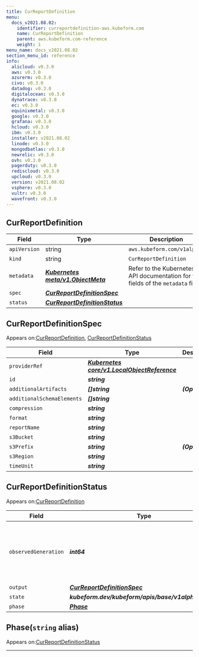 ```yaml
---
title: CurReportDefinition
menu:
  docs_v2021.08.02:
    identifier: curreportdefinition-aws.kubeform.com
    name: CurReportDefinition
    parent: aws.kubeform.com-reference
    weight: 1
menu_name: docs_v2021.08.02
section_menu_id: reference
info:
  alicloud: v0.3.0
  aws: v0.3.0
  azurerm: v0.3.0
  civo: v0.3.0
  datadog: v0.3.0
  digitalocean: v0.3.0
  dynatrace: v0.3.0
  ec: v0.3.0
  equinixmetal: v0.3.0
  google: v0.3.0
  grafana: v0.3.0
  hcloud: v0.3.0
  ibm: v0.3.0
  installer: v2021.08.02
  linode: v0.3.0
  mongodbatlas: v0.3.0
  newrelic: v0.3.0
  ovh: v0.3.0
  pagerduty: v0.3.0
  rediscloud: v0.3.0
  upcloud: v0.3.0
  version: v2021.08.02
  vsphere: v0.3.0
  vultr: v0.3.0
  wavefront: v0.3.0
---
```


## CurReportDefinition
| Field | Type | Description |
| ------ | ----- | ----------- |
| `apiVersion` | string | `aws.kubeform.com/v1alpha1` |
|    `kind` | string | `CurReportDefinition` |
| `metadata` | ***[Kubernetes meta/v1.ObjectMeta](https://v1-18.docs.kubernetes.io/docs/reference/generated/kubernetes-api/v1.18/#objectmeta-v1-meta)***|Refer to the Kubernetes API documentation for the fields of the `metadata` field.|
| `spec` | ***[CurReportDefinitionSpec](#curreportdefinitionspec)***||
| `status` | ***[CurReportDefinitionStatus](#curreportdefinitionstatus)***||
## CurReportDefinitionSpec

Appears on:[CurReportDefinition](#curreportdefinition), [CurReportDefinitionStatus](#curreportdefinitionstatus)

| Field | Type | Description |
| ------ | ----- | ----------- |
| `providerRef` | ***[Kubernetes core/v1.LocalObjectReference](https://v1-18.docs.kubernetes.io/docs/reference/generated/kubernetes-api/v1.18/#localobjectreference-v1-core)***||
| `id` | ***string***||
| `additionalArtifacts` | ***[]string***| ***(Optional)*** |
| `additionalSchemaElements` | ***[]string***||
| `compression` | ***string***||
| `format` | ***string***||
| `reportName` | ***string***||
| `s3Bucket` | ***string***||
| `s3Prefix` | ***string***| ***(Optional)*** |
| `s3Region` | ***string***||
| `timeUnit` | ***string***||
## CurReportDefinitionStatus

Appears on:[CurReportDefinition](#curreportdefinition)

| Field | Type | Description |
| ------ | ----- | ----------- |
| `observedGeneration` | ***int64***| ***(Optional)*** Resource generation, which is updated on mutation by the API Server.|
| `output` | ***[CurReportDefinitionSpec](#curreportdefinitionspec)***| ***(Optional)*** |
| `state` | ***kubeform.dev/kubeform/apis/base/v1alpha1.State***| ***(Optional)*** |
| `phase` | ***[Phase](#phase)***| ***(Optional)*** |
## Phase(`string` alias)

Appears on:[CurReportDefinitionStatus](#curreportdefinitionstatus)

---
